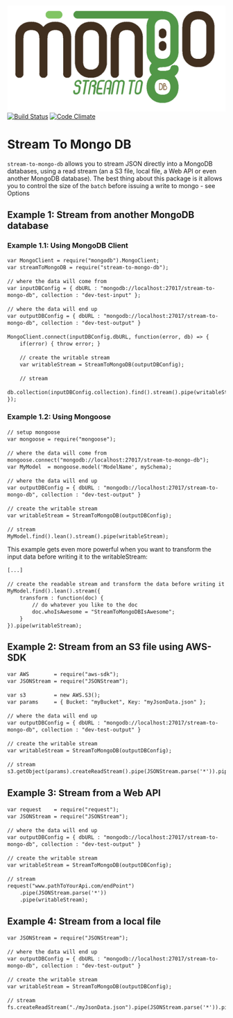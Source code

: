 ![Alt text](logo.png)
[![Build Status](https://travis-ci.org/AbdullahAli/stream-to-mongo-db.svg?branch=master)](https://travis-ci.org/AbdullahAli/stream-to-mongo-db) [![Code Climate](https://codeclimate.com/github/AbdullahAli/stream-to-mongo-db/badges/gpa.svg)](https://codeclimate.com/github/AbdullahAli/stream-to-mongo-db)


# Stream To Mongo DB

`stream-to-mongo-db` allows you to stream JSON directly into a MongoDB databases, using a read stream (an a S3 file, local file, a Web API or even another MongoDB database).  The best thing about this package is it allows you to control the size of the `batch` before issuing a write to mongo - see Options

## Example 1: Stream from another MongoDB database

### Example 1.1: Using MongoDB Client
```
var MongoClient = require("mongodb").MongoClient;
var streamToMongoDB = require("stream-to-mongo-db");

// where the data will come from
var inputDBConfig = { dbURL : "mongodb://localhost:27017/stream-to-mongo-db", collection : "dev-test-input" };

// where the data will end up
var outputDBConfig = { dbURL : "mongodb://localhost:27017/stream-to-mongo-db", collection : "dev-test-output" }

MongoClient.connect(inputDBConfig.dbURL, function(error, db) => {
    if(error) { throw error; }

    // create the writable stream
    var writableStream = StreamToMongoDB(outputDBConfig);

    // stream
    db.collection(inputDBConfig.collection).find().stream().pipe(writableStream);
});

```

### Example 1.2: Using Mongoose
```
// setup mongoose
var mongoose = require("mongoose");

// where the data will come from
mongoose.connect("mongodb://localhost:27017/stream-to-mongo-db");
var MyModel  = mongoose.model('ModelName', mySchema);

// where the data will end up
var outputDBConfig = { dbURL : "mongodb://localhost:27017/stream-to-mongo-db", collection : "dev-test-output" }

// create the writable stream
var writableStream = StreamToMongoDB(outputDBConfig);

// stream
MyModel.find().lean().stream().pipe(writableStream);
```

This example gets even more powerful when you want to transform the input data before writing it to the writableStream:

```
[...]

// create the readable stream and transform the data before writing it
MyModel.find().lean().stream({
    transform : function(doc) {
        // do whatever you like to the doc
        doc.whoIsAwesome = "StreamToMongoDBIsAwesome";
    }
}).pipe(writableStream);
```

## Example 2: Stream from an S3 file using AWS-SDK
```
var AWS        = require("aws-sdk");
var JSONStream = require("JSONStream");

var s3         = new AWS.S3();
var params     = { Bucket: "myBucket", Key: "myJsonData.json" };

// where the data will end up
var outputDBConfig = { dbURL : "mongodb://localhost:27017/stream-to-mongo-db", collection : "dev-test-output" }

// create the writable stream
var writableStream = StreamToMongoDB(outputDBConfig);

// stream
s3.getObject(params).createReadStream().pipe(JSONStream.parse('*')).pipe(writableStream);
```

## Example 3: Stream from a Web API
```
var request    = require("request");
var JSONStream = require("JSONStream");

// where the data will end up
var outputDBConfig = { dbURL : "mongodb://localhost:27017/stream-to-mongo-db", collection : "dev-test-output" }

// create the writable stream
var writableStream = StreamToMongoDB(outputDBConfig);

// stream
request("www.pathToYourApi.com/endPoint")
    .pipe(JSONStream.parse('*'))
    .pipe(writableStream);
```

## Example 4: Stream from a local file
```
var JSONStream = require("JSONStream");

// where the data will end up
var outputDBConfig = { dbURL : "mongodb://localhost:27017/stream-to-mongo-db", collection : "dev-test-output" }

// create the writable stream
var writableStream = StreamToMongoDB(outputDBConfig);

// stream
fs.createReadStream("./myJsonData.json").pipe(JSONStream.parse('*')).pipe(writableStream);
```